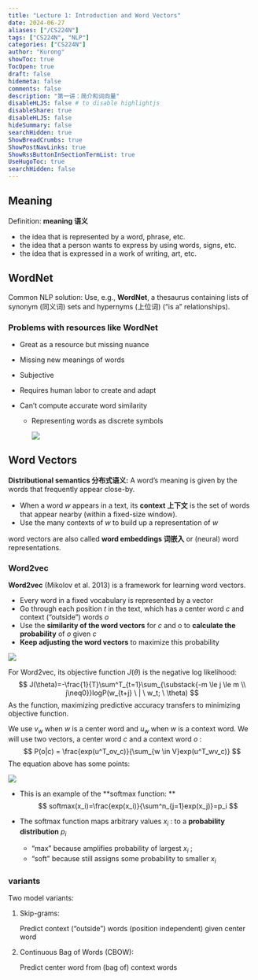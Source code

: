 ```yaml
---
title: "Lecture 1: Introduction and Word Vectors"
date: 2024-06-27
aliases: ["/CS224N"]
tags: ["CS224N", "NLP"]
categories: ["CS224N"]
author: "Kurong"
showToc: true
TocOpen: true
draft: false
hidemeta: false
comments: false
description: "第一讲：简介和词向量"
disableHLJS: false # to disable highlightjs
disableShare: true
disableHLJS: false
hideSummary: false
searchHidden: true
ShowBreadCrumbs: true
ShowPostNavLinks: true
ShowRssButtonInSectionTermList: true
UseHugoToc: true
searchHidden: false
---
```


## Meaning 

Definition: **meaning 语义**

- the idea that is represented by a word, phrase, etc. 
- the idea that a person wants to express by using words, signs, etc. 
- the idea that is expressed in a work of writing, art, etc.



## WordNet

Common NLP solution: Use, e.g., **WordNet**, a thesaurus containing  lists of synonym (同义词) sets and hypernyms (上位词) (“is a” relationships). 

### Problems with resources like WordNet

- Great as a resource but missing nuance

- Missing new meanings of words

- Subjective

- Requires human labor to create and adapt

- Can’t compute accurate word similarity

  - Representing words as discrete symbols

    ![](/img/CS224N/lesson_1/img1.png)



## Word Vectors

**Distributional semantics 分布式语义:** A word’s meaning is given by the words that frequently appear close-by.

- When a word $w$​ appears in a text, its **context 上下文** is the set of words  that appear nearby (within a fixed-size window).
- Use the many contexts of $w$ to build up a representation of $w$

word vectors are also called **word embeddings 词嵌入** or (neural) word representations.

### Word2vec

**Word2vec** (Mikolov et al. 2013) is a framework for learning word vectors.

- Every word in a fixed vocabulary is represented by a vector
- Go through each position $t$ in the text, which has a center word $c$ and context  (“outside”) words $o$​
- Use the **similarity of the word vectors** for $c$ and o to **calculate the probability** of $o$ given  $c$
- **Keep adjusting the word vectors** to maximize this probability

![](/img/CS224N/lesson_1/img2.png)

For Word2vec, its objective function $J(\theta)$ is the negative log likelihood:
$$
J(\theta)=-\frac{1}{T}\sum^T_{t=1}\sum_{\substack{-m \le j \le m \\ j\neq0}}logP(w_{t+j} \ | \ w_t; \ \theta)
$$
As the function, maximizing predictive accuracy transfers to minimizing objective function.

We use $v_w$ when $w$ is a center word and $u_w$ when $w$ is a context word. We will use two vectors, a center word $c$ and a context word $o$ :
$$
P(o|c) = \frac{exp(u^T_ov_c)}{\sum_{w \in V}exp(u^T_wv_c)}
$$
The equation above has some points:

![](/img/CS224N/lesson_1/img3.png)

- This is an example of the **softmax function: ** 
  $$
  softmax(x_i)=\frac{exp(x_i)}{\sum^n_{j=1}exp(x_j)}=p_i
  $$
  
- The softmax function maps arbitrary values $x_i$ :  to a **probability distribution** $p_i$​

  - “max” because amplifies probability of largest $x_i$ ;
  - “soft” because still assigns some probability to smaller $x_i$ 

### variants

Two model variants:

1. Skip-grams: 

   Predict context (“outside”) words (position independent) given center word

2. Continuous Bag of Words (CBOW): 

   Predict center word from (bag of) context words



